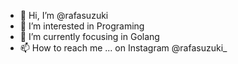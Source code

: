 - 👋 Hi, I’m @rafasuzuki
- 👀 I’m interested in Programing
- 🌱 I’m currently focusing in Golang
- 📫 How to reach me ... on Instagram @rafasuzuki_ 

<!---
rafasuzuki/rafasuzuki is a ✨ special ✨ repository because its `README.md` (this file) appears on your GitHub profile.
You can click the Preview link to take a look at your changes.
--->

